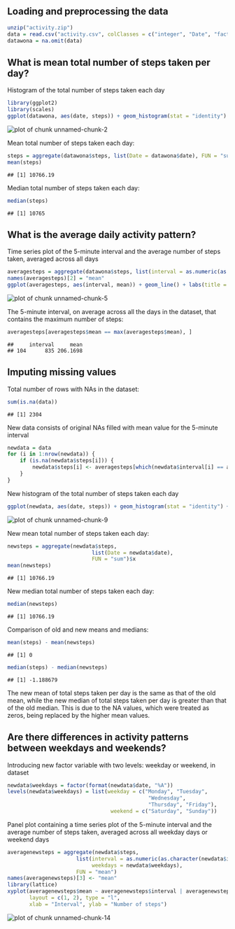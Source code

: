 ## Loading and preprocessing the data


```r
unzip("activity.zip")
data = read.csv("activity.csv", colClasses = c("integer", "Date", "factor"))
datawona = na.omit(data)
```

## What is mean total number of steps taken per day?

Histogram of the total number of steps taken each day


```r
library(ggplot2)
library(scales)
ggplot(datawona, aes(date, steps)) + geom_histogram(stat = "identity") + scale_x_date(labels = date_format("%d-%m")) + labs(title = "Total number of steps taken each day", x = "Date (DD-MM)", y = "Number of steps")
```

![plot of chunk unnamed-chunk-2](figure/unnamed-chunk-2-1.png) 

Mean total number of steps taken each day:


```r
steps = aggregate(datawona$steps, list(Date = datawona$date), FUN = "sum")$x
mean(steps)
```

```
## [1] 10766.19
```

Median total number of steps taken each day:

```r
median(steps)
```

```
## [1] 10765
```

## What is the average daily activity pattern?

Time series plot of the 5-minute interval and the average number of steps taken, averaged across all days

```r
averagesteps = aggregate(datawona$steps, list(interval = as.numeric(as.character(datawona$interval))), FUN = "mean")
names(averagesteps)[2] = "mean"
ggplot(averagesteps, aes(interval, mean)) + geom_line() + labs(title = "Average number of steps taken in 5-minute intervals", x = "5-minute intervals", y = "Number of steps taken")
```

![plot of chunk unnamed-chunk-5](figure/unnamed-chunk-5-1.png) 

The 5-minute interval, on average across all the days in the dataset,  that contains the maximum number of steps:


```r
averagesteps[averagesteps$mean == max(averagesteps$mean), ]
```

```
##     interval     mean
## 104      835 206.1698
```

## Imputing missing values

Total number of rows with NAs in the dataset:


```r
sum(is.na(data))
```

```
## [1] 2304
```

New data consists of original NAs filled with mean value for the 5-minute interval


```r
newdata = data 
for (i in 1:nrow(newdata)) {
    if (is.na(newdata$steps[i])) {
        newdata$steps[i] <- averagesteps[which(newdata$interval[i] == averagesteps$interval), ]$mean
    }
}
```

New histogram of the total number of steps taken each day


```r
ggplot(newdata, aes(date, steps)) + geom_histogram(stat = "identity") + scale_x_date(labels = date_format("%d-%m")) + labs(title = "Total number of steps taken each day (Missing data filled in)", x = "Date (DD-MM)", y = "Number of steps")
```

![plot of chunk unnamed-chunk-9](figure/unnamed-chunk-9-1.png) 

New mean total number of steps taken each day:


```r
newsteps = aggregate(newdata$steps, 
                           list(Date = newdata$date), 
                           FUN = "sum")$x
mean(newsteps)
```

```
## [1] 10766.19
```

New median total number of steps taken each day:


```r
median(newsteps)
```

```
## [1] 10766.19
```

Comparison of old and new means and medians:


```r
mean(steps) - mean(newsteps)
```

```
## [1] 0
```

```r
median(steps) - median(newsteps)
```

```
## [1] -1.188679
```

The new mean of total steps taken per day is the same as that of the old mean, while the new median of total steps taken per day is greater than that of the old median. This is due to the NA values, which were treated as zeros, being replaced by the higher mean values.

## Are there differences in activity patterns between weekdays and weekends?

Introducing new factor variable with two levels: weekday or weekend, in dataset


```r
newdata$weekdays = factor(format(newdata$date, "%A"))
levels(newdata$weekdays) = list(weekday = c("Monday", "Tuesday",
                                             "Wednesday", 
                                             "Thursday", "Friday"),
                                 weekend = c("Saturday", "Sunday"))
```

Panel plot containing a time series plot  of the 5-minute interval and the average number of steps taken, averaged across all weekday days or weekend days


```r
averagenewsteps = aggregate(newdata$steps, 
                      list(interval = as.numeric(as.character(newdata$interval)), 
                           weekdays = newdata$weekdays),
                      FUN = "mean")
names(averagenewsteps)[3] <- "mean"
library(lattice)
xyplot(averagenewsteps$mean ~ averagenewsteps$interval | averagenewsteps$weekdays, 
       layout = c(1, 2), type = "l", 
       xlab = "Interval", ylab = "Number of steps")
```

![plot of chunk unnamed-chunk-14](figure/unnamed-chunk-14-1.png) 
